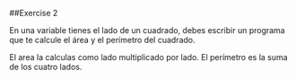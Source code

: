##Exercise 2

En una variable tienes el lado de un cuadrado, debes escribir un programa que te calcule el área y el perímetro del cuadrado.

El area la calculas como lado multiplicado por lado. El perímetro es la suma de los cuatro lados.